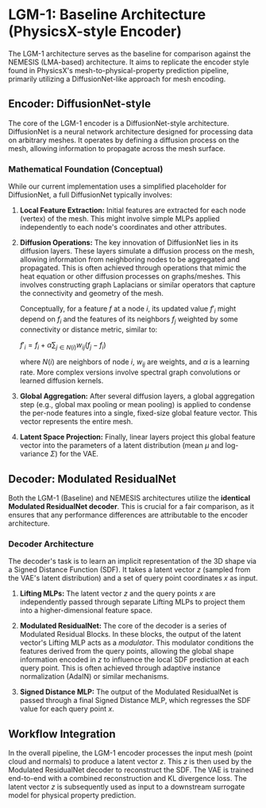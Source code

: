 # LGM-1: Baseline Architecture (PhysicsX-style Encoder)

The LGM-1 architecture serves as the baseline for comparison against the NEMESIS (LMA-based) architecture. It aims to replicate the encoder style found in PhysicsX's mesh-to-physical-property prediction pipeline, primarily utilizing a DiffusionNet-like approach for mesh encoding.

## Encoder: DiffusionNet-style

The core of the LGM-1 encoder is a DiffusionNet-style architecture. DiffusionNet is a neural network architecture designed for processing data on arbitrary meshes. It operates by defining a diffusion process on the mesh, allowing information to propagate across the mesh surface.

### Mathematical Foundation (Conceptual)

While our current implementation uses a simplified placeholder for DiffusionNet, a full DiffusionNet typically involves:

1.  **Local Feature Extraction:** Initial features are extracted for each node (vertex) of the mesh. This might involve simple MLPs applied independently to each node's coordinates and other attributes.

2.  **Diffusion Operations:** The key innovation of DiffusionNet lies in its diffusion layers. These layers simulate a diffusion process on the mesh, allowing information from neighboring nodes to be aggregated and propagated. This is often achieved through operations that mimic the heat equation or other diffusion processes on graphs/meshes. This involves constructing graph Laplacians or similar operators that capture the connectivity and geometry of the mesh.

    Conceptually, for a feature $f$ at a node $i$, its updated value $f'_i$ might depend on $f_i$ and the features of its neighbors $f_j$ weighted by some connectivity or distance metric, similar to:

    $f'_i = f_i + \alpha \sum_{j \in N(i)} w_{ij} (f_j - f_i)$

    where $N(i)$ are neighbors of node $i$, $w_{ij}$ are weights, and $\alpha$ is a learning rate. More complex versions involve spectral graph convolutions or learned diffusion kernels.

3.  **Global Aggregation:** After several diffusion layers, a global aggregation step (e.g., global max pooling or mean pooling) is applied to condense the per-node features into a single, fixed-size global feature vector. This vector represents the entire mesh.

4.  **Latent Space Projection:** Finally, linear layers project this global feature vector into the parameters of a latent distribution (mean $\mu$ and log-variance $\Sigma$) for the VAE.

## Decoder: Modulated ResidualNet

Both the LGM-1 (Baseline) and NEMESIS architectures utilize the **identical Modulated ResidualNet decoder**. This is crucial for a fair comparison, as it ensures that any performance differences are attributable to the encoder architecture.

### Decoder Architecture

The decoder's task is to learn an implicit representation of the 3D shape via a Signed Distance Function (SDF). It takes a latent vector $z$ (sampled from the VAE's latent distribution) and a set of query point coordinates $x$ as input.

1.  **Lifting MLPs:** The latent vector $z$ and the query points $x$ are independently passed through separate Lifting MLPs to project them into a higher-dimensional feature space.

2.  **Modulated ResidualNet:** The core of the decoder is a series of Modulated Residual Blocks. In these blocks, the output of the latent vector's Lifting MLP acts as a *modulator*. This modulator conditions the features derived from the query points, allowing the global shape information encoded in $z$ to influence the local SDF prediction at each query point. This is often achieved through adaptive instance normalization (AdaIN) or similar mechanisms.

3.  **Signed Distance MLP:** The output of the Modulated ResidualNet is passed through a final Signed Distance MLP, which regresses the SDF value for each query point $x$.

## Workflow Integration

In the overall pipeline, the LGM-1 encoder processes the input mesh (point cloud and normals) to produce a latent vector $z$. This $z$ is then used by the Modulated ResidualNet decoder to reconstruct the SDF. The VAE is trained end-to-end with a combined reconstruction and KL divergence loss. The latent vector $z$ is subsequently used as input to a downstream surrogate model for physical property prediction.